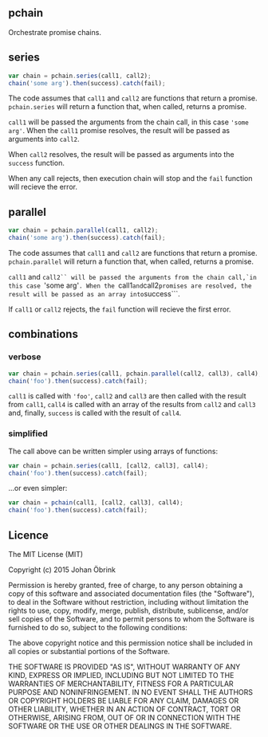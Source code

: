 pchain
---------

Orchestrate promise chains.

## series

```javascript
var chain = pchain.series(call1, call2);
chain('some arg').then(success).catch(fail);
```

The code assumes that ```call1``` and ```call2``` are functions
that return a promise. ```pchain.series``` will return a function
that, when called, returns a promise.

```call1``` will be passed the arguments from the chain call,
in this case ```'some arg'```. When the ```call1``` promise
resolves, the result will be passed as arguments into ```call2```.

When ```call2``` resolves, the result will be passed as arguments
into the ```success``` function.

When any call rejects, then execution chain will stop and the
```fail``` function will recieve the error.

## parallel

```javascript
var chain = pchain.parallel(call1, call2);
chain('some arg').then(success).catch(fail);
```

The code assumes that ```call1``` and ```call2``` are functions
that return a promise. ```pchain.parallel``` will return a function
that, when called, returns a promise.

```call1``` and ```call2`` will be passed the arguments from the
chain call,`in this case ```'some arg'```. When the ```call1``` and
```call2``` promises are resolved, the result will be passed as
an array into ```success```.

If ```call1``` or ```call2``` rejects, the ```fail``` function will
recieve the first error.

## combinations

### verbose

```javascript
var chain = pchain.series(call1, pchain.parallel(call2, call3), call4);
chain('foo').then(success).catch(fail);
```

```call1``` is called with ```'foo'```, ```call2``` and ```call3```
are then called with the result from ```call1```, ```call4``` is
called with an array of the results from ```call2``` and ```call3```
and, finally, ```success``` is called with the result of ```call4```.

### simplified

The call above can be written simpler using arrays of functions:

```javascript
var chain = pchain.series(call1, [call2, call3], call4);
chain('foo').then(success).catch(fail);
```

...or even simpler:

```javascript
var chain = pchain(call1, [call2, call3], call4);
chain('foo').then(success).catch(fail);
```

## Licence

The MIT License (MIT)

Copyright (c) 2015 Johan Öbrink

Permission is hereby granted, free of charge, to any person obtaining a copy
of this software and associated documentation files (the "Software"), to deal
in the Software without restriction, including without limitation the rights
to use, copy, modify, merge, publish, distribute, sublicense, and/or sell
copies of the Software, and to permit persons to whom the Software is
furnished to do so, subject to the following conditions:

The above copyright notice and this permission notice shall be included in all
copies or substantial portions of the Software.

THE SOFTWARE IS PROVIDED "AS IS", WITHOUT WARRANTY OF ANY KIND, EXPRESS OR
IMPLIED, INCLUDING BUT NOT LIMITED TO THE WARRANTIES OF MERCHANTABILITY,
FITNESS FOR A PARTICULAR PURPOSE AND NONINFRINGEMENT. IN NO EVENT SHALL THE
AUTHORS OR COPYRIGHT HOLDERS BE LIABLE FOR ANY CLAIM, DAMAGES OR OTHER
LIABILITY, WHETHER IN AN ACTION OF CONTRACT, TORT OR OTHERWISE, ARISING FROM,
OUT OF OR IN CONNECTION WITH THE SOFTWARE OR THE USE OR OTHER DEALINGS IN THE
SOFTWARE.